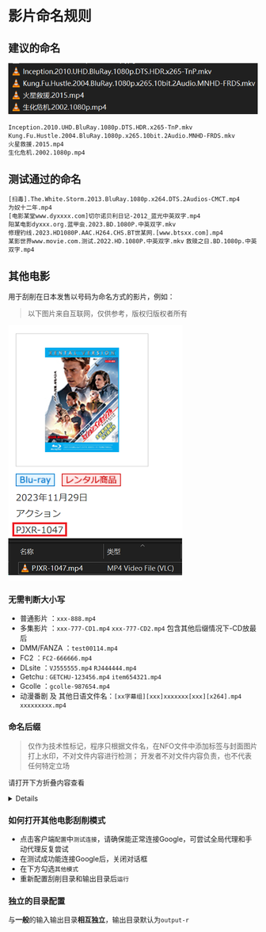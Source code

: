 # 影片命名规则

## 建议的命名
![](/images/example3.png)

`Inception.2010.UHD.BluRay.1080p.DTS.HDR.x265-TnP.mkv`  
`Kung.Fu.Hustle.2004.BluRay.1080p.x265.10bit.2Audio.MNHD-FRDS.mkv`  
`火星救援.2015.mp4`  
`生化危机.2002.1080p.mp4`  

## 测试通过的命名
`[扫毒].The.White.Storm.2013.BluRay.1080p.x264.DTS.2Audios-CMCT.mp4`  
`为奴十二年.mp4`  
`[电影某堂www.dyxxxx.com]切尔诺贝利日记-2012_蓝光中英双字.mp4`  
`阳某电影dyxxx.org.蓝甲虫.2023.BD.1080P.中英双字.mkv`  
`修理钓线.2023.HD1080P.AAC.H264.CHS.BT世某网.[www.btsxx.com].mp4`  
`某影世界www.movie.com.测试.2022.HD.1080P.中英双字.mkv`
`救赎之日.BD.1080p.中英双字.mp4`  

## 其他电影
用于刮削在日本发售以号码为命名方式的影片，例如：
> 以下图片来自互联网，仅供参考，版权归版权者所有

![](/images/example1.png)

### 无需判断大小写
* 普通影片 ：`xxx-888.mp4`
* 多集影片 ：`xxx-777-CD1.mp4` `xxx-777-CD2.mp4` 包含其他后缀情况下-CD放最后
* DMM/FANZA ：`test00114.mp4`
* FC2 ：`FC2-666666.mp4`
* DLsite ：`VJ555555.mp4` `RJ444444.mp4`
* Getchu : `GETCHU-123456.mp4` `item654321.mp4`
* Gcolle ：`gcolle-987654.mp4`
* 动漫番剧 及 其他日语文件名：`[xx字幕组][xxx]xxxxxxx[xxx][x264].mp4` `xxxxxxxxx.mp4`

### 命名后缀

> 仅作为技术性标记，程序只根据文件名，在NFO文件中添加标签与封面图片打上水印，不对文件内容进行检测；
> 开发者不对文件内容负责，也不代表任何特定立场

请打开下方折叠内容查看

<details>

* 流出：`xxx-555-leak.mp4`
* AI去马赛克：`xxx-444-hack.mp4`
* 4K: `xxx-333-4k.mp4`
* 包含字幕：`xxx-222ch.mp4` `xxx-222-C.mp4`
* 字幕和4K：`xxx-111-c-4k.mp4`
* AI去马赛克和包含字幕：`xxx-999-UC.mp4`
* VR：`ddd-555-vr.mp4`

</details>

### 如何打开其他电影刮削模式
* 点击客户端`配置`中`测试连接`，请确保能正常连接Google，可尝试全局代理和手动代理反复尝试
* 在测试成功能连接Google后，关闭对话框
* 在下方勾选`其他模式`
* 重新配置刮削目录和输出目录后`运行`

### 独立的目录配置
与**一般**的输入输出目录**相互独立**，输出目录默认为`output-r`